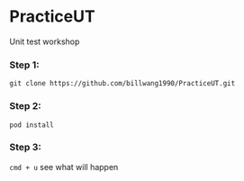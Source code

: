 # PracticeUT

Unit test workshop

### Step 1:

` git clone https://github.com/billwang1990/PracticeUT.git `

### Step 2:

` pod install `

### Step 3:

` cmd + u `  see what will happen
